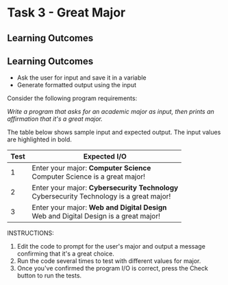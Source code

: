 # Task 3 - Great Major

## Learning Outcomes

## Learning Outcomes

- Ask the user for input and save it in a variable
- Generate formatted output using the input

Consider the following program requirements:

<i>Write a program that asks for an academic major as input, 
then prints an affirmation that it's a great major.</i>

The table below shows sample input and expected output. The input values are highlighted in bold.

| Test | Expected I/O                                                                                                                                   | 
|------|------------------------------------------------------------------------------------------------------------------------------------------------|
| 1    | Enter your major: <b>Computer Science</b><br>Computer Science is a great major!                 | 
| 2    | Enter your major: <b>Cybersecurity Technology</b><br>Cybersecurity Technology is a great major! |       
| 3    | Enter your major: <b>Web and Digital Design</b><br>Web and Digital Design is a great major!     |       


INSTRUCTIONS:

1. Edit the code to prompt for the user's major and output a message confirming that it's a great choice.
2. Run the code several times to test with different values for major.
3. Once you've confirmed the program I/O is correct, press the Check button to run the tests.


